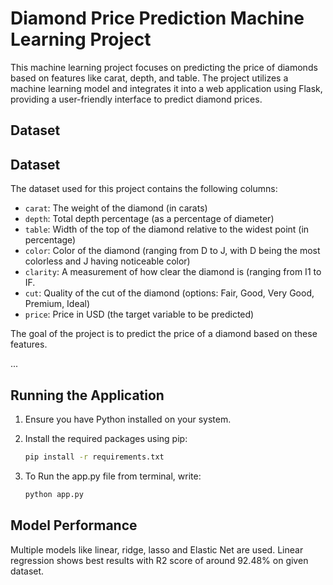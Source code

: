 # Diamond Price Prediction Machine Learning Project

This machine learning project focuses on predicting the price of diamonds based on features like carat, depth, and table. The project utilizes a machine learning model and integrates it into a web application using Flask, providing a user-friendly interface to predict diamond prices.

## Dataset

## Dataset

The dataset used for this project contains the following columns:
- `carat`: The weight of the diamond (in carats)
- `depth`: Total depth percentage (as a percentage of diameter)
- `table`: Width of the top of the diamond relative to the widest point (in percentage)
- `color`: Color of the diamond (ranging from D to J, with D being the most colorless and J having noticeable color)
- `clarity`: A measurement of how clear the diamond is (ranging from I1 to IF.
- `cut`: Quality of the cut of the diamond (options: Fair, Good, Very Good, Premium, Ideal)
- `price`: Price in USD (the target variable to be predicted)

The goal of the project is to predict the price of a diamond based on these features.

...


## Running the Application

1. Ensure you have Python installed on your system.

2. Install the required packages using pip:
   ```bash
   pip install -r requirements.txt
3. To Run the app.py file from terminal, write:
    ```bash
    python app.py


## Model Performance

Multiple models like linear, ridge, lasso and Elastic Net are used. Linear regression shows best results with R2 score of around 92.48% on given dataset.
